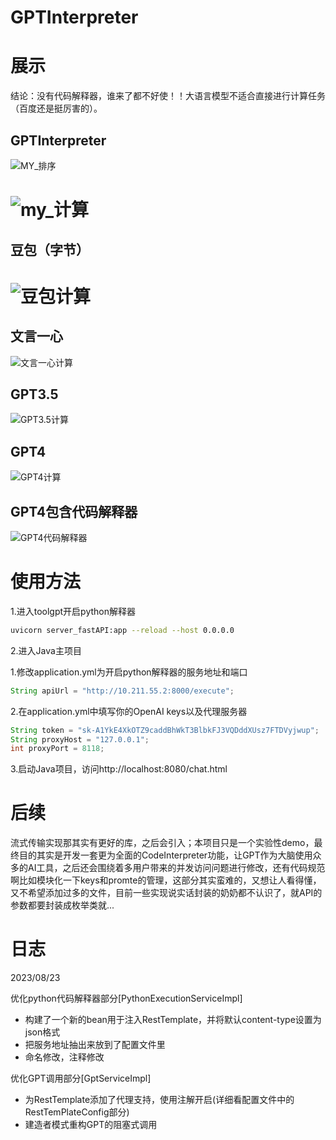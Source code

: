 # GPTInterpreter

# 展示

结论：没有代码解释器，谁来了都不好使！！大语言模型不适合直接进行计算任务（百度还是挺厉害的）。

## GPTInterpreter

![MY_排序](https://raw.githubusercontent.com/ShuaiZhang1998/figure/main/figure/202308301738579.gif)



# ![my_计算](/Users/zs/IdeaProjects/GPTInterpreter/gif/my_计算.gif)



## 豆包（字节）



# ![豆包计算](/Users/zs/IdeaProjects/GPTInterpreter/gif/豆包计算.gif)



## 文言一心



![文言一心计算](/Users/zs/IdeaProjects/GPTInterpreter/gif/文言一心计算.gif)



## GPT3.5



![GPT3.5计算](/Users/zs/IdeaProjects/GPTInterpreter/gif/GPT3.5计算.gif)



## GPT4

![GPT4计算](/Users/zs/IdeaProjects/GPTInterpreter/gif/GPT4计算.gif)



## GPT4包含代码解释器

![GPT4代码解释器](/Users/zs/IdeaProjects/GPTInterpreter/gif/GPT4代码解释器.gif)

# 使用方法

1.进入toolgpt开启python解释器

```bash
uvicorn server_fastAPI:app --reload --host 0.0.0.0
```

2.进入Java主项目

1.修改application.yml为开启python解释器的服务地址和端口

```java
String apiUrl = "http://10.211.55.2:8000/execute";
```

2.在application.yml中填写你的OpenAI keys以及代理服务器

```java
String token = "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";
String proxyHost = "127.0.0.1";
int proxyPort = 8118;
```

3.启动Java项目，访问http://localhost:8080/chat.html



# 后续

流式传输实现那其实有更好的库，之后会引入；本项目只是一个实验性demo，最终目的其实是开发一套更为全面的CodeInterpreter功能，让GPT作为大脑使用众多的AI工具，之后还会围绕着多用户带来的并发访问问题进行修改，还有代码规范啊比如模块化一下keys和promte的管理，这部分其实蛮难的，又想让人看得懂，又不希望添加过多的文件，目前一些实现说实话封装的奶奶都不认识了，就API的参数都要封装成枚举类就...



# 日志

2023/08/23

优化python代码解释器部分[PythonExecutionServiceImpl]

- 构建了一个新的bean用于注入RestTemplate，并将默认content-type设置为json格式
- 把服务地址抽出来放到了配置文件里
- 命名修改，注释修改

优化GPT调用部分[GptServiceImpl]

- 为RestTemplate添加了代理支持，使用注解开启(详细看配置文件中的RestTemPlateConfig部分)
- 建造者模式重构GPT的阻塞式调用

